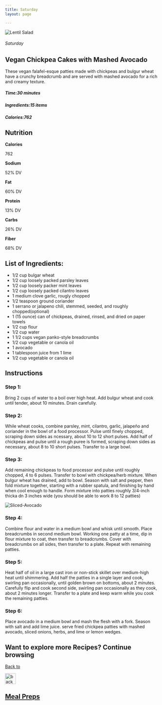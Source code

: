 ```yaml
---
title: Saturday
layout: page 

---
```


<div class="recipe-pages">
    <div class="square">
        <div class="recipe-img"> <img src="/images/mealprep/chickpeacakes.png" alt="Lentil Salad"></div>
        <div class="recipe-info">
            <h6>Saturday</h6>
            <h2>Vegan Chickpea Cakes with Mashed Avocado</h2>
            <p>These vegan falafel-esque patties made with chickpeas and bulgur wheat have a crunchy breadcrumb and are served with mashed avocado for a rich and creamy texture. </p>
            <h5>Time:<strong>30 minutes</strong> </h5>
            <h5>Ingredients:<strong>15 items</strong></h5>
            <h5>Calories:<strong>762</strong></h5>

   </div>
  </div>
</div>

<div class="ingredients-body">
    <h2>Nutrition</h2>
    <div class="nutrition">
        <div class="n-cards calories">
            <div class="n-container">
                <b>Calories</b>
                <p>762</p>

  </div>
        </div>
        <div class="n-cards sodium">
            <div class="n-container">
                <b>Sodium</b>
                <p>52% DV</p>
            </div>
        </div>
        <div class="n-cards fat">
            <div class="n-container">
                <b>Fat</b>
                <p>60% DV</p>
            </div>
        </div>
        <div class="n-cards protein">
            <div class="n-container">
                <b>Protein</b>
                <p>13% DV</p>
            </div>
        </div>
        <div class="n-cards carbs">
            <div class="n-container">
                <b>Carbs</b>
                <p>26% DV</p>
            </div>
        </div>
        <div class="n-cards fiber">
            <div class="n-container">
                <b>Fiber</b>
                <p>68% DV</p>
            </div>
        </div>
    </div>
    <div class="Ingredients">
        <h2>List of Ingredients:</h2>
        <ul class="ing-list">
            <li>1/2 cup bulgar wheat</li>
            <li>1/2 cup loosely packed parsley leaves</li>
            <li>1/2 cup loosely packer mint leaves</li>
            <li>1/2 cup loosely packed cilantro leaves</li>
            <li>1 medium clove garlic, rougly chopped</li>
            <li>1/2 teaspoon ground coriander</li>
            <li>1 serrano or jalapeno chili, stemmed, seeded, and roughly chopped(optional)</li>
            <li>1 (15 ounce) can of chickpeas, drained, rinsed, and dried on paper towels</li>
            <li>1/2 cup flour</li>
            <li>1/2 cup water</li>
            <li>1 1/2 cups vegan panko-style breadcrumbs</li>
            <li>1/2 cup vegetable or canola oil</li>
            <li>1 avocado</li>
            <li>1 tablespoon juice from 1 lime</li>
            <li>1/2 cup vegetable or canola oil</li>
        </ul>
    </div>
  <div class="instructions">
        <h2>Instructions</h2>
        <h3>Step 1:</h3>
              <p>Bring 2 cups of water to a boil over high heat. Add bulgur wheat and cook until tender, about 10 minutes. Drain carefully.</p>

   <h3>Step 2:</h3>
        <p>While wheat cooks, combine parsley, mint, cilantro, garlic, jalapeño and coriander in the bowl of a food processor. Pulse until finely chopped, scraping down sides as ncessary, about 10 to 12 short pulses. Add half of chickpeas and pulse until a rough puree is formed, scraping down sides as necessary, about 8 to 10 short pulses. Transfer to a large bowl. </p>
        <h3>Step 3:</h3>
        <p>Add remaining chickpeas to food processor and pulse until roughly chopped, 4 to 6 pulses. Transfer to bowl with chickpea/herb mixture. When bulgur wheat has drained, add to bowl. Season with salt and pepper, then fold mixture together, starting with a rubber spatula, and finishing by hand when cool enough to handle. Form mixture into patties roughly 3/4-inch thicka dn 3 inches wide (you should be able to work 8 to 12 patties)</p>
        <img src="/images/mealprep/sliced-avocado.jpg" alt="Sliced-Avocado">
           <h3>Step 4:</h3>
        <p>Combine flour and water in a medium bowl and whisk until smooth. Place breadcrumbs in second medium bowl. Working one patty at a time, dip in flour mixture to coat, then transfer to breadcrumbs. Cover with breadcrumbs on all sides, then transfer to a plate. Repeat with remaining patties.</p>
           <h3>Step 5:</h3>
        <p>Heat half of oil in a large cast iron or non-stick skillet over medium-high heat until shimmering. Add half the patties in a single layer and cook, swirling pan occasionally, until golden brown on bottoms, about 2 minutes. Carefully flip and cook second side, swirling pan occasionally as they cook, about 2 minutes longer. Transfer to a plate and keep warm while you cook the remaining patties.</p>
         <h3>Step 6:</h3>
        <p>Place avocado in a medium bowl and mash the flesh with a fork. Season with salt and add lime juice. serve fried chickpea patties with mashed avocado, sliced onions, herbs, and lime or lemon wedges.</p>
  <section class="back-to">
            <h2>Want to explore more Recipes? Continue browsing</h2>
            <a href="/mealprep/">
                <div class="back-button">
                    <p>Back to </p><img src="/images/back.png" alt="back" width="35">
                    <h2>Meal Preps</h2>
                </div>
            </a>
        </section>
    </div>
</div>
